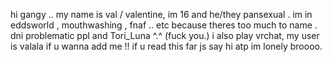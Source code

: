 hi gangy .. my name is val / valentine, im 16 and he/they pansexual . 
im in eddsworld , mouthwashing , fnaf .. etc because theres too much to name .
dni problematic ppl and Tori_Luna ^.^ (fuck you.)
i also play vrchat, my user is valala if u wanna add me !!
if u read this far js say hi atp im lonely broooo.
